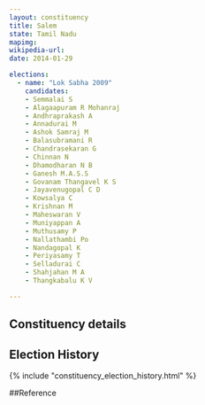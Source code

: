 ```yaml
---
layout: constituency
title: Salem
state: Tamil Nadu
mapimg: 
wikipedia-url: 
date: 2014-01-29

elections: 
  - name: "Lok Sabha 2009"
    candidates: 
    - Semmalai S 
    - Alagaapuram R Mohanraj 
    - Andhraprakash A 
    - Annadurai M 
    - Ashok Samraj M 
    - Balasubramani R 
    - Chandrasekaran G 
    - Chinnan N 
    - Dhamodharan N B 
    - Ganesh M.A.S.S 
    - Govanam Thangavel K S 
    - Jayavenugopal C D 
    - Kowsalya C 
    - Krishnan M 
    - Maheswaran V 
    - Muniyappan A 
    - Muthusamy P 
    - Nallathambi Po 
    - Nandagopal K 
    - Periyasamy T 
    - Selladurai C 
    - Shahjahan M A 
    - Thangkabalu K V 

---
```

## Constituency details


## Election History
{% include "constituency_election_history.html" %}

##Reference
